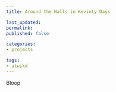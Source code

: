 ```yaml
---
title: Around the Walls in Kevinty Days

last_updated: 
permalink: 
published: false

categories:
- projects

tags:
- atwikd
---
```


Bloop